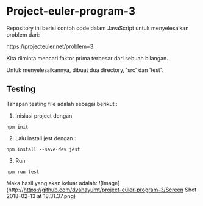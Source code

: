 # Project-euler-program-3

Repository ini berisi contoh code dalam JavaScript untuk menyelesaikan problem dari:

 https://projecteuler.net/problem=3

Kita diminta mencari faktor prima terbesar dari sebuah bilangan. 

Untuk menyelesaikannya, dibuat dua directory, 'src' dan 'test'. 

## Testing

Tahapan testing file adalah sebagai berikut :
1. Inisiasi project dengan 

`
npm init
`

2. Lalu install jest dengan :
 
 `
 npm install --save-dev jest
 `

 3. Run 
 
 `
 npm run test
 `
 
 Maka hasil yang akan keluar adalah:
 ![Image](http://https://github.com/dyahayumt/project-euler-program-3/Screen Shot 2018-02-13 at 18.31.37.png)


